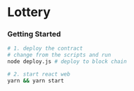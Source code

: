 # Lottery

### Getting Started

```bash
# 1. deploy the contract
# change from the scripts and run
node deploy.js # deploy to block chain

# 2. start react web
yarn && yarn start
```

